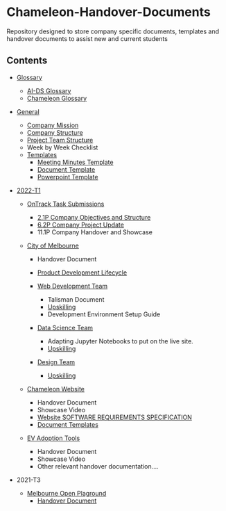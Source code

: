 # Chameleon-Handover-Documents
Repository designed to store company specific documents, templates and handover documents to assist new and current students 



## Contents 

- [Glossary](glossary) 
  -	[AI-DS Glossary](glossary/AI-DS_Glossary-v20May2022.pdf)
  -	[Chameleon Glossary](glossary/Chameleon_Glossary-v20May2022.pdf)

- [General](General) 
  -	[Company Mission](general/Company_Mission.md)
  -	[Company Structure](general/Company_Structure.png) 
  -	[Project Team Structure](general/Project_Team_Structure.png)
  -	Week by Week Checklist
  -	[Templates](general/templates)
    - [Meeting Minutes Template](general/templates/Chameleon_Meeting_Minutes_Template.docx)
    - [Document Template](general/templates/Chameleon_Document_Template.docx)
    - [Powerpoint Template](general/templates/Chameleon_Powerpoint_Template.pptx)

- [2022-T1](2022-T1)
  - [OnTrack Task Submissions](2022-T1/ontracksubmissions) 
    - [2.1P Company Objectives and Structure](2022-T1/ontracksubmissions/2.1P_Company_Objectives_&_Structure.pdf)
    - [6.2P Company Project Update](2022-T1/ontracksubmissions/6.2P_Company_Project_Update.pdf)
    - 11.1P Company Handover and Showcase
 
  - [City of Melbourne](2022-T1/cityofmelbourne)
    -  Handover Document 
    -	[Product Development Lifecycle](2022-T1/cityofmelbourne/Product_Development_Life_Cycle.docx)
    
    - [Web Development Team](2022-T1/cityofmelbourne/webdevteam)
      -	Talisman Document
      -	[Upskilling](2022-T1/cityofmelbourne/webdevteam/upskilling.md)
      -	Development Environment Setup Guide
  
    -	[Data Science Team](2022-T1/cityofmelbourne/datateam)
        -	Adapting Jupyter Notebooks to put on the live site. 
        -	[Upskilling](2022-T1/cityofmelbourne/datateam/upskilling.md)
    
    -	[Design Team](2022-T1/cityofmelbourne/designteam)
        -	[Upskilling](2022-T1/cityofmelbourne/designteam/upskilling.md) 
        
  
  - [Chameleon Website](2022-T1/chameleonwebsite)
    -	Handover Document
    -	Showcase Video
    -	[Website SOFTWARE REQUIREMENTS SPECIFICATION](2022-T1/chameleonwebsite/handover/SRS-Chameleon-WebsiteV1.0.docx)
    -	[Document Templates](2022-T1/chameleonwebsite/templates/)
  
  
  - [EV Adoption Tools](2022-T1/evadoptiontools)
    -	Handover Document
    -	Showcase Video
    -	Other relevant handover documentation….

- 2021-T3
  - [Melbourne Open Plaground](2021-T3/cityofmelbourne)
    -	[Handover Document](2021-T3/cityofmelbourne/T3_2021_Handover_Document.pdf)







